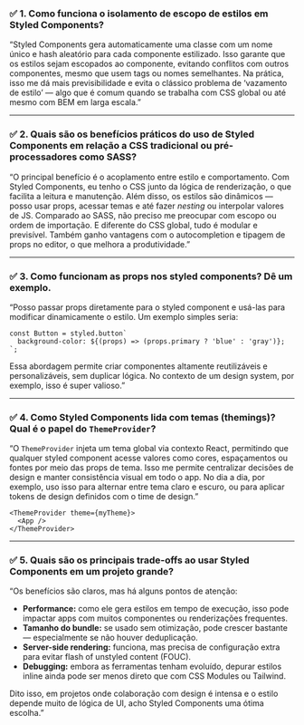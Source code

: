 ### ✅ 1. **Como funciona o isolamento de escopo de estilos em Styled Components?**

“Styled Components gera automaticamente uma classe com um nome único e hash aleatório para cada componente estilizado. Isso garante que os estilos sejam escopados ao componente, evitando conflitos com outros componentes, mesmo que usem tags ou nomes semelhantes.
Na prática, isso me dá mais previsibilidade e evita o clássico problema de ‘vazamento de estilo’ — algo que é comum quando se trabalha com CSS global ou até mesmo com BEM em larga escala.”

---

### ✅ 2. **Quais são os benefícios práticos do uso de Styled Components em relação a CSS tradicional ou pré-processadores como SASS?**

“O principal benefício é o acoplamento entre estilo e comportamento. Com Styled Components, eu tenho o CSS junto da lógica de renderização, o que facilita a leitura e manutenção.
Além disso, os estilos são dinâmicos — posso usar props, acessar temas e até fazer *nesting* ou interpolar valores de JS.
Comparado ao SASS, não preciso me preocupar com escopo ou ordem de importação. E diferente do CSS global, tudo é modular e previsível. Também ganho vantagens com o autocompletion e tipagem de props no editor, o que melhora a produtividade.”

---

### ✅ 3. **Como funcionam as props nos styled components? Dê um exemplo.**

“Posso passar props diretamente para o styled component e usá-las para modificar dinamicamente o estilo.
Um exemplo simples seria:

```tsx
const Button = styled.button`
  background-color: ${(props) => (props.primary ? 'blue' : 'gray')};
`;
```

Essa abordagem permite criar componentes altamente reutilizáveis e personalizáveis, sem duplicar lógica. No contexto de um design system, por exemplo, isso é super valioso.”

---

### ✅ 4. **Como Styled Components lida com temas (themings)? Qual é o papel do `ThemeProvider`?**

“O `ThemeProvider` injeta um tema global via contexto React, permitindo que qualquer styled component acesse valores como cores, espaçamentos ou fontes por meio das props de tema.
Isso me permite centralizar decisões de design e manter consistência visual em todo o app.
No dia a dia, por exemplo, uso isso para alternar entre tema claro e escuro, ou para aplicar tokens de design definidos com o time de design.”

```tsx
<ThemeProvider theme={myTheme}>
  <App />
</ThemeProvider>
```

---

### ✅ 5. **Quais são os principais trade-offs ao usar Styled Components em um projeto grande?**

“Os benefícios são claros, mas há alguns pontos de atenção:

* **Performance:** como ele gera estilos em tempo de execução, isso pode impactar apps com muitos componentes ou renderizações frequentes.
* **Tamanho do bundle:** se usado sem otimização, pode crescer bastante — especialmente se não houver deduplicação.
* **Server-side rendering:** funciona, mas precisa de configuração extra para evitar flash of unstyled content (FOUC).
* **Debugging:** embora as ferramentas tenham evoluído, depurar estilos inline ainda pode ser menos direto que com CSS Modules ou Tailwind.

Dito isso, em projetos onde colaboração com design é intensa e o estilo depende muito de lógica de UI, acho Styled Components uma ótima escolha.”